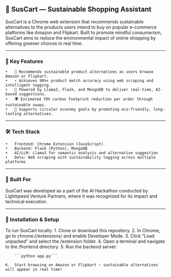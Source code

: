 ## 🌿 SusCart — Sustainable Shopping Assistant

SusCart is a Chrome web extension that recommends sustainable alternatives to the products users intend to buy on popular e-commerce platforms like Amazon and Flipkart. Built to promote mindful consumerism, SusCart aims to reduce the environmental impact of online shopping by offering greener choices in real time.

---

### 🚀 Key Features
	•	🛒 Recommends sustainable product alternatives as users browse Amazon or Flipkart.
	•	⚡ Achieves 90%+ product match accuracy using web scraping and intelligent tagging.
	•	🧠 Powered by Llama3, Flask, and MongoDB to deliver real-time, AI-based suggestions.
	•	🌍 Estimated 70% carbon footprint reduction per order through sustainable swaps.
	•	🔁 Supports circular economy goals by promoting eco-friendly, long-lasting alternatives.

---

### 🛠️ Tech Stack
	•	Frontend: Chrome Extension (JavaScript)
	•	Backend: Flask (Python), MongoDB
	•	AI/LLM: Llama3 for semantic analysis and alternative suggestion
	•	Data: Web scraping with sustainability tagging across multiple platforms

---

### 🧪 Built For

SusCart was developed as a part of the AI Hackathon conducted by Lightspeed Venture Partners, where it was recognized for its impact and technical execution.

---

### 🧰 Installation & Setup

To run SusCart locally:
	1.	Clone or download this repository.
	2.	In Chrome, go to chrome://extensions/ and enable Developer Mode.
	3.	Click “Load unpacked” and select the /extension folder.
	4.	Open a terminal and navigate to the /frontend directory.
	5.	Run the backend server:

        ```python app.py```

	6.	Start browsing on Amazon or Flipkart — sustainable alternatives will appear in real time!
